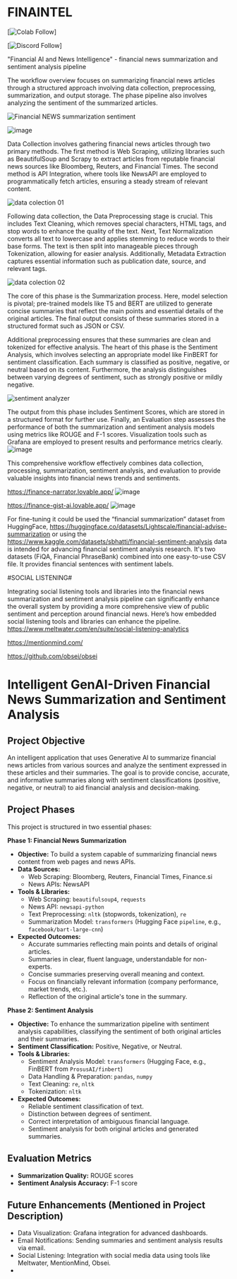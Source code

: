# FINAINTEL

[![Colab Follow](https://colab.research.google.com/drive/1JBd68_4MjbweeKoi9MXojqOASq_pZT_w?usp=sharing)] 


[![Discord Follow](https://dcbadge.vercel.app/api/server/autogpt?style=flat)]


"Financial AI and News Intelligence" -  financial news summarization and sentiment analysis pipeline

The workflow overview focuses on summarizing financial news articles through a structured approach involving data collection, preprocessing, summarization, and output storage. The phase pipeline also involves analyzing the sentiment of the summarized articles.

![Financial NEWS summarization   sentiment ](https://github.com/user-attachments/assets/c7fdb800-0806-436a-a0da-3c24537c160a)

![image](https://github.com/user-attachments/assets/823a40a6-0d1e-47cd-863a-229650cc6b7f)


Data Collection involves gathering financial news articles through two primary methods. The first method is Web Scraping, utilizing libraries such as BeautifulSoup and Scrapy to extract articles from reputable financial news sources like Bloomberg, Reuters, and Financial Times. The second method is API Integration, where tools like NewsAPI are employed to programmatically fetch articles, ensuring a steady stream of relevant content.

![data colection 01](https://github.com/user-attachments/assets/1f33e23e-bc19-435d-b9e0-b405ed9265d3)


Following data collection, the Data Preprocessing stage is crucial. This includes Text Cleaning, which removes special characters, HTML tags, and stop words to enhance the quality of the text. Next, Text Normalization converts all text to lowercase and applies stemming to reduce words to their base forms. The text is then split into manageable pieces through Tokenization, allowing for easier analysis. Additionally, Metadata Extraction captures essential information such as publication date, source, and relevant tags.

![data colection 02](https://github.com/user-attachments/assets/bca29489-5d90-4fec-8c3c-fc2ceed583c6)


The core of this phase is the Summarization process. Here, model selection is pivotal; pre-trained models like T5 and BERT are utilized to generate concise summaries that reflect the main points and essential details of the original articles. The final output consists of these summaries stored in a structured format such as JSON or CSV.

Additional preprocessing ensures that these summaries are clean and tokenized for effective analysis. The heart of this phase is the Sentiment Analysis, which involves selecting an appropriate model like FinBERT for sentiment classification. Each summary is classified as positive, negative, or neutral based on its content. Furthermore, the analysis distinguishes between varying degrees of sentiment, such as strongly positive or mildly negative.

![sentiment analyzer](https://github.com/user-attachments/assets/f4d02fe3-6c2e-47d5-8863-94a656f2dbc8)


The output from this phase includes Sentiment Scores, which are stored in a structured format for further use.
Finally, an Evaluation step assesses the performance of both the summarization and sentiment analysis models using metrics like ROUGE and F-1 scores. Visualization tools such as Grafana are employed to present results and performance metrics clearly.
![image](https://github.com/user-attachments/assets/811c5e00-a389-4b8e-bb84-a627355167b6)


This comprehensive workflow effectively combines data collection, processing, summarization, sentiment analysis, and evaluation to provide valuable insights into financial news trends and sentiments.

https://finance-narrator.lovable.app/
![image](https://github.com/user-attachments/assets/6eab0a80-fc96-4f51-ac37-292f94b34a55)


https://finance-gist-ai.lovable.app/
![image](https://github.com/user-attachments/assets/ba3845c6-a70a-4b1e-80db-fa7b10042747)



For fine-tuning it could be used the “financial summarization” dataset from HuggingFace, https://huggingface.co/datasets/Lightscale/financial-advise-summarization or using the https://www.kaggle.com/datasets/sbhatti/financial-sentiment-analysis data is intended for advancing financial sentiment analysis research. It's two datasets (FiQA, Financial PhraseBank) combined into one easy-to-use CSV file. It provides financial sentences with sentiment labels.

#SOCIAL LISTENING#

Integrating social listening tools and libraries into the financial news summarization and sentiment analysis pipeline can significantly enhance the overall system by providing a more comprehensive view of public sentiment and perception around financial news. Here’s how embedded social listening tools and libraries can enhance the pipeline.
https://www.meltwater.com/en/suite/social-listening-analytics

https://mentionmind.com/

https://github.com/obsei/obsei 



# Intelligent GenAI-Driven Financial News Summarization and Sentiment Analysis

## Project Objective

An intelligent application that uses Generative AI to summarize financial news articles from various sources and analyze the sentiment expressed in these articles and their summaries. The goal is to provide concise, accurate, and informative summaries along with sentiment classifications (positive, negative, or neutral) to aid financial analysis and decision-making.

## Project Phases

This project is structured in two essential phases:

**Phase 1: Financial News Summarization**

*   **Objective:** To build a system capable of summarizing financial news content from web pages and news APIs.
*   **Data Sources:**
    *   Web Scraping: Bloomberg, Reuters, Financial Times, Finance.si
    *   News APIs: NewsAPI
*   **Tools & Libraries:**
    *   Web Scraping: `beautifulsoup4`, `requests`
    *   News API: `newsapi-python`
    *   Text Preprocessing: `nltk` (stopwords, tokenization), `re`
    *   Summarization Model: `transformers` (Hugging Face `pipeline`, e.g., `facebook/bart-large-cnn`)
*   **Expected Outcomes:**
    *   Accurate summaries reflecting main points and details of original articles.
    *   Summaries in clear, fluent language, understandable for non-experts.
    *   Concise summaries preserving overall meaning and context.
    *   Focus on financially relevant information (company performance, market trends, etc.).
    *   Reflection of the original article's tone in the summary.

**Phase 2: Sentiment Analysis**

*   **Objective:** To enhance the summarization pipeline with sentiment analysis capabilities, classifying the sentiment of both original articles and their summaries.
*   **Sentiment Classification:** Positive, Negative, or Neutral.
*   **Tools & Libraries:**
    *   Sentiment Analysis Model: `transformers` (Hugging Face, e.g., FinBERT from `ProsusAI/finbert`)
    *   Data Handling & Preparation: `pandas`, `numpy`
    *   Text Cleaning: `re`, `nltk`
    *   Tokenization: `nltk`
*   **Expected Outcomes:**
    *   Reliable sentiment classification of text.
    *   Distinction between degrees of sentiment.
    *   Correct interpretation of ambiguous financial language.
    *   Sentiment analysis for both original articles and generated summaries.

## Evaluation Metrics

*   **Summarization Quality:** ROUGE scores
*   **Sentiment Analysis Accuracy:** F-1 score

## Future Enhancements (Mentioned in Project Description)

*   Data Visualization: Grafana integration for advanced dashboards.
*   Email Notifications: Sending summaries and sentiment analysis results via email.
*   Social Listening: Integration with social media data using tools like Meltwater, MentionMind, Obsei.
*   
